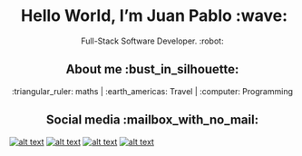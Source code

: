 <h1 align="center"><a id="Hi_Im_Alejandro_chicken_0"></a>&nbsp;Hello World, I’m Juan Pablo :wave:</h1>
<p align="center">Full-Stack Software Developer. :robot:</p>
<h2 align="center"><a id="About_me_6"></a>About me :bust_in_silhouette:</h2>
<p align="center">:triangular_ruler: maths | :earth_americas: Travel | :computer: Programming</p>
<h2 align="center"><a id="Social_media_mailbox_with_no_mail_15"></a>Social media :mailbox_with_no_mail:</h2>
<!-- Please don't remove this: Grab your social icons from https://github.com/carlsednaoui/gitsocial -->

<!-- display the social media buttons in your README -->

[![alt text][1.1]][1]
[![alt text][2.1]][2]
[![alt text][4.1]][4]
[![alt text][6.1]][6]


<!-- links to social media icons -->
<!-- no need to change these -->

<!-- icons with padding -->

[1.1]: http://i.imgur.com/tXSoThF.png (twitter icon with padding)
[2.1]: http://i.imgur.com/P3YfQoD.png (facebook icon with padding)
[4.1]: http://i.imgur.com/YckIOms.png (tumblr icon with padding)
[6.1]: http://i.imgur.com/0o48UoR.png (github icon with padding)

<!-- links to your social media accounts -->
<!-- update these accordingly -->

[1]: https://twitter.com/pabloyepes27
[2]: https://www.facebook.com/juanpablo.yepestamayo/
[4]: https://www.linkedin.com/in/pablo-yepes-120495/
[6]: https://github.com/PabloYepes27

<!-- Please don't remove this: Grab your social icons from https://github.com/carlsednaoui/gitsocial -->
